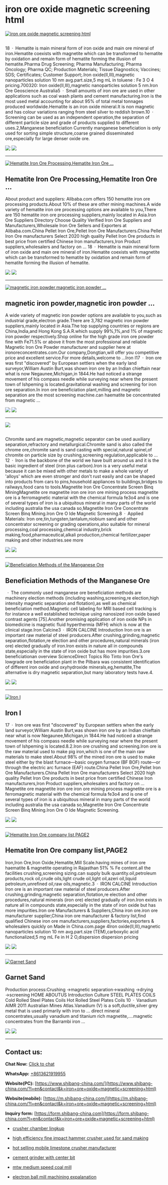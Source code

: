# iron ore oxide magnetic screening html

<a href="https://swt.shibang-china.com/?l=en&img&k=iron+ore+oxide+magnetic+screening+html" target="_blank">![iron ore oxide magnetic screening html](http://static.shibang-china.com/all-800x300/1141.jpg)</a>

## 
18&ensp;&#0183;&ensp;Hematite is main mineral form of iron oxide and main ore mineral of iron.Hematite coexists with magnetite which can be transformed to hematite by oxidation and remain form of hematite forming the illusion of hematite.Pharma Drug Screening; Pharma Manufacturing; Pharma Oncology; Pharma QC; Production Materials; Tissue Diagnostics; Vaccines; SDS; Certificates; Customer Support;.Iron oxide(II,III),magnetic nanoparticles solution 10 nm avg.part.size,5 mg mL in toluene : Fe 3 O 4 pricing.700320: Iron oxide(II,III),magnetic nanoparticles solution 5 nm.Iron Ore Geoscience Australia5&ensp;&#0183;&ensp;Small amounts of iron ore are used in other applications such as coal wash plants and cement manufacturing.Iron is the most used metal accounting for about 95% of total metal tonnages produced worldwide.Hematite is an iron oxide mineral.It is non magnetic and has colour variations ranging from steel silver to reddish brown.10&ensp;&#0183;&ensp;Screening can be used as an independent operation,the separation of different particle size and grade of products supplied to different uses.2,Manganese beneficiation Currently manganese beneficiation is only used for sorting simple structure,coarse grained disseminated ore,especially for large denser oxide ore.


<a href="https://whatsapp.shibangsoft.com/WhatsApp.php" target="_blank" title="WhatsApp">![](http://static.shibang-china.com/icon/whatsapp.png)</a> <a href="https://swt.shibang-china.com/?l=en&icon&k=iron+ore+oxide+magnetic+screening+html" target="_blank">![](http://static.shibang-china.com/icon/chat-en.png)</a>

---

<a href="https://swt.shibang-china.com/?l=en&img&k=iron+ore+oxide+magnetic+screening+html" target="_blank">![Hematite Iron Ore Processing,Hematite Iron Ore …](http://static.shibang-china.com/all-800x300/529.jpg)</a>

## Hematite Iron Ore Processing,Hematite Iron Ore …
About product and suppliers: Alibaba.com offers 150 hematite iron ore processing products.About 10% of these are other mining machines.A wide variety of hematite iron ore processing options are available to you,There are 150 hematite iron ore processing suppliers,mainly located in Asia.Iron Ore Suppliers Directory Choose Quality Verified Iron Ore Suppliers and Manufacturers,Wholesale Iron Ore Sellers and Exporters at Alibaba.com.China Pellet Iron Ore,Pellet Iron Ore Manufacturers.China Pellet Iron Ore manufacturers Select 2020 high quality Pellet Iron Ore products in best price from certified Chinese Iron manufacturers,Iron Product suppliers,wholesalers and factory on … 18&ensp;&#0183;&ensp;Hematite is main mineral form of iron oxide and main ore mineral of iron.Hematite coexists with magnetite which can be transformed to hematite by oxidation and remain form of hematite forming the illusion of hematite.


<a href="https://whatsapp.shibangsoft.com/WhatsApp.php" target="_blank" title="WhatsApp">![](http://static.shibang-china.com/icon/whatsapp.png)</a> <a href="https://swt.shibang-china.com/?l=en&icon&k=iron+ore+oxide+magnetic+screening+html" target="_blank">![](http://static.shibang-china.com/icon/chat-en.png)</a>

---

<a href="https://swt.shibang-china.com/?l=en&img&k=iron+ore+oxide+magnetic+screening+html" target="_blank">![magnetic iron powder,magnetic iron powder …](http://static.shibang-china.com/all-800x300/1391.jpg)</a>

## magnetic iron powder,magnetic iron powder …
A wide variety of magnetic iron powder options are available to you,such as industrial grade,electron grade.There are 3,782 magnetic iron powder suppliers,mainly located in Asia.The top supplying countries or regions are China,India,and Hong Kong S.A.R.which supply 99%,1%,and 1% of magnetic iron powder respectively.Shop online for the high grade iron ore powder fine with Fe71.5% or above it from the most professional and reliable Magnetic Iron Ore Powder manufacturer and supplier here at ironoreconcentrates.com.Our company,Dongtian,will offer you competitive price and excellent service.For more details,welcome to …Iron I17&ensp;&#0183;&ensp;Iron ore was first &quot;discovered&quot; by European settlers when the early land surveyor,William Austin Burt,was shown iron ore by an Indian chieftain near what is now Negaunee,Michigan,in 1844.He had noticed a strange movement of his compass needle while surveying near where the present town of Ishpeming is located.gravitational washing and screening for iron ore separation.In iron ore beneficiation plant,milling and magnetic separation are the most screening machine.can haematite be concentrated from magnetic …


<a href="https://whatsapp.shibangsoft.com/WhatsApp.php" target="_blank" title="WhatsApp">![](http://static.shibang-china.com/icon/whatsapp.png)</a> <a href="https://swt.shibang-china.com/?l=en&icon&k=iron+ore+oxide+magnetic+screening+html" target="_blank">![](http://static.shibang-china.com/icon/chat-en.png)</a>

---

<a href="https://swt.shibang-china.com/?l=en&img&k=iron+ore+oxide+magnetic+screening+html" target="_blank">![](http://static.shibang-china.com/all-800x300/439.jpg)</a>

## 
Chromite sand are magnetic,magnetic separator can be used auxiliary separation,refractory and metallurgical.Chromite sand is also called the chrome ore,chromite sand is sand casting with special,natural spinel,of chromite on particle size by crushing,screening regulation,applicable to … 12&ensp;&#0183;&ensp;Iron is the backbone of the world we have built around us and it is the basic ingredient of steel (iron plus carbon).Iron is a very useful metal because it can be mixed with other metals to make a whole variety of 'alloys' which are even stronger and don't rust easily and can be shaped into products from cars to pins,household appliances to buildings,bridges to railways,food cans to tools.Magnetite Iron Ore Concentrate Screen Binq MiningMagnetite ore magnetite iron ore iron ore mining process magnetite ore is a ferromagnetic material with the chemical formula fe3o4 and is one of several types of iron is a ubiquitous mineral in many parts of the world including australia the usa canada so,Magnetite Iron Ore Concentrate Screen Binq Mining.Iron Ore O Ide Magnetic Screening.8&ensp;&#0183;&ensp;Applied Materials: Iron ore,tin,tungsten,tantalum,niobium sand and other concentrator screening or grading operations,also suitable for mineral processing,coal processing,chemical industry,brick making,food,pharmaceutical,alkali production,chemical fertilizer,paper making and other industries.see more


<a href="https://whatsapp.shibangsoft.com/WhatsApp.php" target="_blank" title="WhatsApp">![](http://static.shibang-china.com/icon/whatsapp.png)</a> <a href="https://swt.shibang-china.com/?l=en&icon&k=iron+ore+oxide+magnetic+screening+html" target="_blank">![](http://static.shibang-china.com/icon/chat-en.png)</a>

---

<a href="https://swt.shibang-china.com/?l=en&img&k=iron+ore+oxide+magnetic+screening+html" target="_blank">![Beneficiation Methods of the Manganese Ore](http://static.shibang-china.com/all-800x300/1091.jpg)</a>

## Beneficiation Methods of the Manganese Ore
&ensp;&#0183;&ensp;The commonly used manganese ore beneficiation methods are machinery election methods (including washing,screening,re election,high intensity magnetic separation and flotation),as well as chemical beneficiation method.Magnetic cell labeling for MRI based cell tracking is for instance a well established technique using nanosized iron oxide based contrast agents [75].Another promising application of iron oxide NPs in biomedicine is magnetic fluid hyperthermia (MFH) which is now at the clinical stage.Iron Calcine3&ensp;&#0183;&ensp;IRON CALCINE Introduction Iron ore is an important raw material of steel producers.After crushing,grinding,magnetic separation,flotation,re election and other procedures,natural minerals (iron ore) elected gradually of iron.Iron exists in nature all in compounds state,especially in the state of iron oxide but has more impurities.3.ore beneficiationan overview ScienceDirect Topics Rio Tinto Iron Ore's lowgrade ore beneficiation plant in the Pilbara was consistent identification of different iron oxide and oxyhydroxide minerals,eg,hematite,The alternative is dry magnetic separation,but many laboratory tests have.4.


<a href="https://whatsapp.shibangsoft.com/WhatsApp.php" target="_blank" title="WhatsApp">![](http://static.shibang-china.com/icon/whatsapp.png)</a> <a href="https://swt.shibang-china.com/?l=en&icon&k=iron+ore+oxide+magnetic+screening+html" target="_blank">![](http://static.shibang-china.com/icon/chat-en.png)</a>

---

<a href="https://swt.shibang-china.com/?l=en&img&k=iron+ore+oxide+magnetic+screening+html" target="_blank">![Iron I](http://static.shibang-china.com/all-800x300/799.jpg)</a>

## Iron I
17&ensp;&#0183;&ensp;Iron ore was first &quot;discovered&quot; by European settlers when the early land surveyor,William Austin Burt,was shown iron ore by an Indian chieftain near what is now Negaunee,Michigan,in 1844.He had noticed a strange movement of his compass needle while surveying near where the present town of Ishpeming is located.8.2.Iron ore crushing and screening.Iron ore is the raw material used to make pig iron,which is one of the main raw materials to make steel.About 98% of the mined iron ore is used to make steel either by the blast furnace—basic oxygen furnace (BF BOF) route—or through the electric arc furnace (EAF) route.China Pellet Iron Ore,Pellet Iron Ore Manufacturers.China Pellet Iron Ore manufacturers Select 2020 high quality Pellet Iron Ore products in best price from certified Chinese Iron manufacturers,Iron Product suppliers,wholesalers and factory on …Magnetite ore magnetite iron ore iron ore mining process magnetite ore is a ferromagnetic material with the chemical formula fe3o4 and is one of several types of iron is a ubiquitous mineral in many parts of the world including australia the usa canada so,Magnetite Iron Ore Concentrate Screen Binq Mining.Iron Ore O Ide Magnetic Screening.


<a href="https://whatsapp.shibangsoft.com/WhatsApp.php" target="_blank" title="WhatsApp">![](http://static.shibang-china.com/icon/whatsapp.png)</a> <a href="https://swt.shibang-china.com/?l=en&icon&k=iron+ore+oxide+magnetic+screening+html" target="_blank">![](http://static.shibang-china.com/icon/chat-en.png)</a>

---

<a href="https://swt.shibang-china.com/?l=en&img&k=iron+ore+oxide+magnetic+screening+html" target="_blank">![Hematite Iron Ore company list,PAGE2](http://static.shibang-china.com/all-800x300/470.jpg)</a>

## Hematite Iron Ore company list,PAGE2
Iron,Iron Ore,Iron Oxide,Hematite,Mill Scale.having mines of iron ore haematite &amp; magnetite operating in Rajasthan 51% % Fe content.all the facilities crushing,screening sizing.can supply bulk quantity.oil,petroleum products,rock oil,crude oils,light crude oil,light oil,azeri oil,liquid petroleum,unrefined oil,raw oils,magnetic.3&ensp;&#0183;&ensp;IRON CALCINE Introduction Iron ore is an important raw material of steel producers.After crushing,grinding,magnetic separation,flotation,re election and other procedures,natural minerals (iron ore) elected gradually of iron.Iron exists in nature all in compounds state,especially in the state of iron oxide but has more impurities.Iron ore Manufacturers &amp; Suppliers,China iron ore.iron ore manufacturer supplier,China iron ore manufacturer &amp; factory list,find qualified Chinese iron ore manufacturers,suppliers,factories,exporters &amp; wholesalers quickly on Made in China.com.page 4Iron oxide(II,III),magnetic nanoparticles solution 10 nm avg.part.size (TEM),carboxylic acid functionalized,5 mg mL Fe in H 2 O,dispersion dispersion pricing


<a href="https://whatsapp.shibangsoft.com/WhatsApp.php" target="_blank" title="WhatsApp">![](http://static.shibang-china.com/icon/whatsapp.png)</a> <a href="https://swt.shibang-china.com/?l=en&icon&k=iron+ore+oxide+magnetic+screening+html" target="_blank">![](http://static.shibang-china.com/icon/chat-en.png)</a>

---

<a href="https://swt.shibang-china.com/?l=en&img&k=iron+ore+oxide+magnetic+screening+html" target="_blank">![Garnet Sand](http://static.shibang-china.com/all-800x300/987.jpg)</a>

## Garnet Sand
Production process:Crushing →magnetic separation→washing →drying →screening HOME ABOUTUS Introduction Culture STEEL PLATES COILS Cold Rolled Steel Plates Coils Hot Rolled Steel Plates Coils 10&ensp;&#0183;&ensp;Vanadium AIMR 2011 Australian Mines Atlas.Vanadium (V) is a soft,ductile,silver grey metal that is used primarily with iron to … direct mineral concentrates,usually vanadium and titanium rich magnetite,….magnetic concentrates from the Barrambi iron …

<a href="https://whatsapp.shibangsoft.com/WhatsApp.php" target="_blank" title="WhatsApp">![](http://static.shibang-china.com/icon/whatsapp.png)</a> <a href="https://swt.shibang-china.com/?l=en&icon&k=iron+ore+oxide+magnetic+screening+html" target="_blank">![](http://static.shibang-china.com/icon/chat-en.png)</a>

---
## Contact us:

**Chat Now:** [Click to chat](https://swt.shibang-china.com?l=en&contact&k=iron+ore+oxide+magnetic+screening+html)

**WhatsApp:**  [+8613621919955](https://whatsapp.shibangsoft.com/WhatsApp.php)

**Website(PC):** [https://www.shibang-china.com/](https://www.shibang-china.com/?l=en&contact&k=iron+ore+oxide+magnetic+screening+html)

**Website(mobile):** [https://m.shibang-china.com/](https://m.shibang-china.com/?l=en&contact&k=iron+ore+oxide+magnetic+screening+html)

**Inquiry form:** [https://form.shibang-china.com](https://form.shibang-china.com?l=en&contact&k=iron+ore+oxide+magnetic+screening+html)

* [crusher chamber lingkup](../148/crusher%20chamber%20lingkup.md)

* [high efficiency fine impact hammer crusher used for sand making](../148/high%20efficiency%20fine%20impact%20hammer%20crusher%20used%20for%20sand%20making.md)

* [hot selling mobile limestone crusher manufacturer](../147/hot%20selling%20mobile%20limestone%20crusher%20manufacturer.md)

* [cement grinder with center bit](../142/cement%20grinder%20with%20center%20bit.md)

* [mtw medium speed coal mill](../149/mtw%20medium%20speed%20coal%20mill.md)

* [electron ball mill machining expalanation](../144/electron%20ball%20mill%20machining%20expalanation.md)